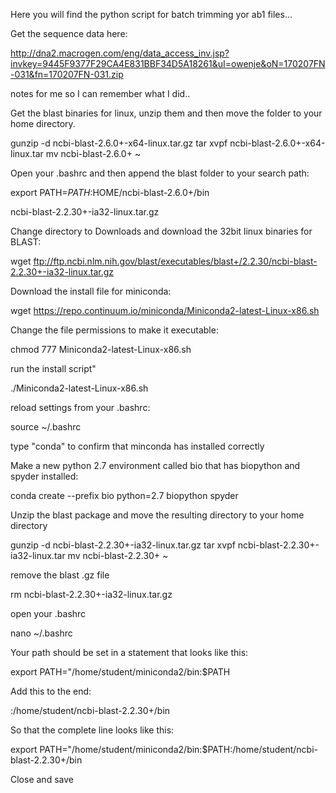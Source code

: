 Here you will find the python script for batch trimming yor ab1 files...

Get the sequence data here:

http://dna2.macrogen.com/eng/data_access_inv.jsp?invkey=9445F9377F29CA4E831BBF34D5A18261&uI=owenje&oN=170207FN-031&fn=170207FN-031.zip

notes for me so I can remember what I did..

Get the blast binaries for linux, unzip them and then move the folder to your home directory.

gunzip -d ncbi-blast-2.6.0+-x64-linux.tar.gz 
tar xvpf ncbi-blast-2.6.0+-x64-linux.tar 
mv ncbi-blast-2.6.0+ ~

Open your .bashrc and then append the blast folder to your search path:

export PATH=$PATH:$HOME/ncbi-blast-2.6.0+/bin

ncbi-blast-2.2.30+-ia32-linux.tar.gz

Change directory to Downloads and download the 32bit linux binaries for BLAST:


wget ftp://ftp.ncbi.nlm.nih.gov/blast/executables/blast+/2.2.30/ncbi-blast-2.2.30+-ia32-linux.tar.gz

Download the install file for miniconda:

wget https://repo.continuum.io/miniconda/Miniconda2-latest-Linux-x86.sh

Change the file permissions to make it executable:

chmod 777 Miniconda2-latest-Linux-x86.sh

run the install script"

./Miniconda2-latest-Linux-x86.sh

reload settings from your .bashrc:

source ~/.bashrc

type "conda" to confirm that minconda has installed correctly

Make a new python 2.7 environment called bio that has biopython and spyder installed:

conda create --prefix bio python=2.7 biopython spyder

Unzip the blast package and move the resulting directory to your home directory

gunzip -d ncbi-blast-2.2.30+-ia32-linux.tar.gz 
tar xvpf ncbi-blast-2.2.30+-ia32-linux.tar
mv ncbi-blast-2.2.30+ ~

remove the blast .gz file

rm ncbi-blast-2.2.30+-ia32-linux.tar.gz 

open your .bashrc

nano ~/.bashrc

Your path should be set in a statement that looks like this:

export PATH="/home/student/miniconda2/bin:$PATH

Add this to the end:

:/home/student/ncbi-blast-2.2.30+/bin

So that the complete line looks like this:

export PATH="/home/student/miniconda2/bin:$PATH:/home/student/ncbi-blast-2.2.30+/bin

Close and save



